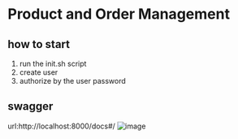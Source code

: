 # Product and Order Management
## how to start
1. run the init.sh script
2. create user
3. authorize by the user password
## swagger
url:http://localhost:8000/docs#/
![image](https://github.com/106318102Ernie/product_management/assets/32412538/b71eafaf-623e-42c9-bedf-8427a87db8ff)
